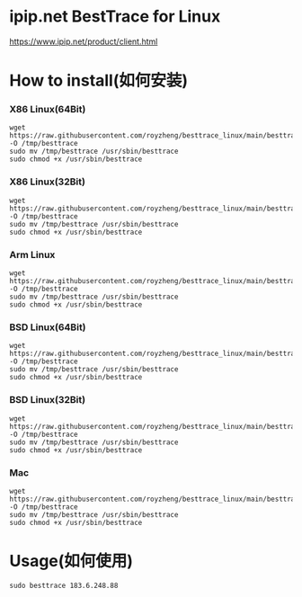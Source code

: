 # ipip.net BestTrace for Linux
https://www.ipip.net/product/client.html

# How to install(如何安装)

### X86 Linux(64Bit)
```
wget https://raw.githubusercontent.com/royzheng/besttrace_linux/main/besttrace -O /tmp/besttrace
sudo mv /tmp/besttrace /usr/sbin/besttrace
sudo chmod +x /usr/sbin/besttrace
```
### X86 Linux(32Bit)
```
wget https://raw.githubusercontent.com/royzheng/besttrace_linux/main/besttrace32 -O /tmp/besttrace
sudo mv /tmp/besttrace /usr/sbin/besttrace
sudo chmod +x /usr/sbin/besttrace
```
### Arm Linux
```
wget https://raw.githubusercontent.com/royzheng/besttrace_linux/main/besttracearm -O /tmp/besttrace
sudo mv /tmp/besttrace /usr/sbin/besttrace
sudo chmod +x /usr/sbin/besttrace
```
### BSD Linux(64Bit)
```
wget https://raw.githubusercontent.com/royzheng/besttrace_linux/main/besttracebsd -O /tmp/besttrace
sudo mv /tmp/besttrace /usr/sbin/besttrace
sudo chmod +x /usr/sbin/besttrace
```
### BSD Linux(32Bit)
```
wget https://raw.githubusercontent.com/royzheng/besttrace_linux/main/besttracebsd32 -O /tmp/besttrace
sudo mv /tmp/besttrace /usr/sbin/besttrace
sudo chmod +x /usr/sbin/besttrace
```
### Mac
```
wget https://raw.githubusercontent.com/royzheng/besttrace_linux/main/besttracemac -O /tmp/besttrace
sudo mv /tmp/besttrace /usr/sbin/besttrace
sudo chmod +x /usr/sbin/besttrace
```

# Usage(如何使用)
```
sudo besttrace 183.6.248.88
```
